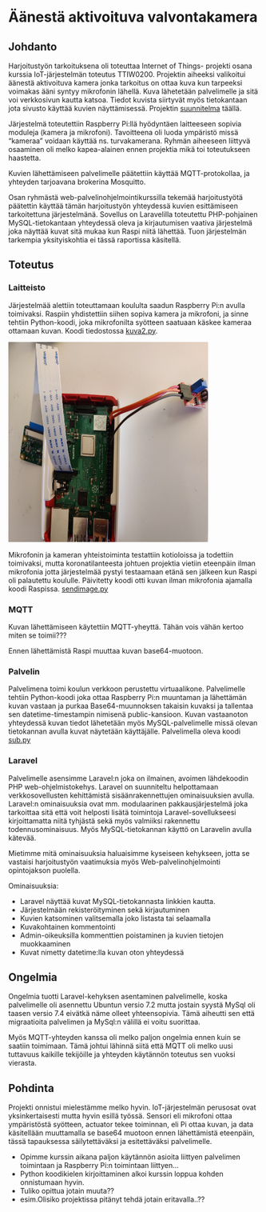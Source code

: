# Äänestä aktivoituva valvontakamera

## Johdanto

Harjoitustyön tarkoituksena oli toteuttaa Internet of Things- projekti osana kurssia IoT-järjestelmän toteutus TTIW0200. Projektin aiheeksi valikoitui äänestä aktivoituva kamera jonka tarkoitus on ottaa kuva kun tarpeeksi voimakas ääni syntyy mikrofonin lähellä. Kuva lähetetään palvelimelle ja sitä voi verkkosivun kautta katsoa. Tiedot kuvista siirtyvät myös tietokantaan jota sivusto käyttää kuvien näyttämisessä. Projektin [suunnitelma](/Suunnitelma.md) täällä.

Järjestelmä toteutettiin Raspberry Pi:llä hyödyntäen laitteeseen sopivia moduleja (kamera ja mikrofoni). Tavoitteena oli luoda ympäristö missä “kameraa” voidaan käyttää ns. turvakamerana. Ryhmän aiheeseen liittyvä osaaminen oli melko kapea-alainen ennen projektia mikä toi toteutukseen haastetta. 

Kuvien lähettämiseen palvelimelle päätettiin käyttää MQTT-protokollaa, ja yhteyden tarjoavana brokerina Mosquitto.

Osan ryhmästä web-palvelinohjelmointikurssilla tekemää harjoitustyötä päätettin käyttää tämän harjoitustyön yhteydessä kuvien esittämiseen tarkoitettuna järjestelmänä. Sovellus on Laravelilla toteutettu PHP-pohjainen MySQL-tietokantaan yhteydessä oleva ja kirjautumisen vaativa järjestelmä joka näyttää kuvat sitä mukaa kun Raspi niitä lähettää. Tuon järjestelmän tarkempia yksityiskohtia ei tässä raportissa käsitellä. 



## Toteutus

### Laitteisto

Järjestelmää alettiin toteuttamaan koululta saadun Raspberry Pi:n avulla toimivaksi. Raspiin yhdistettiin siihen sopiva kamera ja mikrofoni, ja sinne tehtiin Python-koodi, joka mikrofonilta syötteen saatuaan käskee kameraa ottamaan kuvan. Koodi tiedostossa [kuva2.py](/kuva2.py).

<img src="/raspi.jpg" width="400" height="400">

Mikrofonin ja kameran yhteistoiminta testattiin kotioloissa ja todettiin toimivaksi, mutta koronatilanteesta johtuen projektia vietiin eteenpäin ilman mikrofonia jotta järjestelmää pystyi testaamaan etänä sen jälkeen kun Raspi oli palautettu koululle. Päivitetty koodi otti kuvan ilman mikrofonia ajamalla koodi Raspissa. [sendimage.py](/sendimage.py) 


### MQTT

Kuvan lähettämiseen käytettiin MQTT-yheyttä. Tähän vois vähän kertoo miten se toimii???

Ennen lähettämistä Raspi muuttaa kuvan base64-muotoon. 

### Palvelin 

Palvelimena toimi koulun verkkoon perustettu virtuaalikone. Palvelimelle tehtiin Python-koodi joka ottaa Raspberry Pi:n muuntaman ja lähettämän kuvan vastaan ja purkaa Base64-muunnoksen takaisin kuvaksi ja tallentaa sen datetime-timestampin nimisenä public-kansioon. Kuvan vastaanoton yhteydessä kuvan tiedot lähetetään myös MySQL-palvelimelle missä olevan tietokannan avulla kuvat näytetään käyttäjälle. Palvelimella oleva koodi [sub.py](/sub.py)

### Laravel


Palvelimelle asensimme Laravel:n joka on ilmainen, avoimen lähdekoodin PHP web-ohjelmistokehys. Laravel on suunniteltu helpottamaan verkkosovellusten kehittämistä sisäänrakennettujen ominaisuuksien avulla. Laravel:n ominaisuuksia ovat mm. modulaarinen pakkausjärjestelmä joka tarkoittaa sitä että voit helposti lisätä toimintoja Laravel-sovellukseesi kirjoittamatta niitä tyhjästä sekä myös valmiiksi rakennettu todennusominaisuus. Myös MySQL-tietokannan käyttö on Laravelin avulla kätevää. 

Mietimme mitä ominaisuuksia haluaisimme kyseiseen kehykseen, jotta se vastaisi harjoitustyön vaatimuksia myös Web-palvelinohjelmointi opintojakson puolella.

Ominaisuuksia:
* Laravel näyttää kuvat MySQL-tietokannasta linkkien kautta. 
* Järjestelmään rekisteröityminen sekä kirjautuminen
* Kuvien katsominen valitsemalla joko listasta tai selaamalla
* Kuvakohtainen kommentointi
* Admin-oikeuksilla kommenttien poistaminen ja kuvien tietojen muokkaaminen
* Kuvat nimetty datetime:lla kuvan oton yhteydessä


## Ongelmia

Ongelmia tuotti Laravel-kehyksen asentaminen palvelimelle, koska palvelimelle oli asennettu Ubuntun versio 7.2 mutta jostain syystä MySql oli taasen versio 7.4 eivätkä näme olleet yhteensopivia. Tämä aiheutti sen että migraatioita palvelimen ja MySql:n välillä ei voitu suorittaa.

Myös MQTT-yhteyden kanssa oli melko paljon ongelmia ennen kuin se saatiin toimimaan. Tämä johtui lähinnä siitä että MQTT oli melko uusi tuttavuus kaikille tekijöille ja yhteyden käytännön toteutus sen vuoksi vierasta.

## Pohdinta

Projekti onnistui mielestämme melko hyvin. IoT-järjestelmän perusosat ovat yksinkertaisesti mutta hyvin esillä työssä. Sensori eli mikrofoni ottaa ympäristöstä syötteen, actuator tekee toiminnan, eli Pi ottaa kuvan, ja data käsitellään muuttamalla se base64 muotoon ennen lähettämistä eteenpäin, tässä tapauksessa säilytettäväksi ja esitettäväksi palvelimelle.  


- Opimme kurssin aikana paljon käytännön asioita liittyen palvelimen toimintaan ja Raspberry Pi:n toimintaan liittyen...
- Python koodikielen kirjoittaminen alkoi kurssin loppua kohden onnistumaan hyvin. 
- Tuliko opittua jotain muuta??
- esim.Olisiko projektissa pitänyt tehdä jotain eritavalla..??
